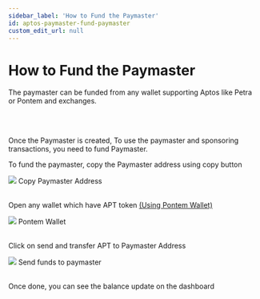 ```yaml
---
sidebar_label: 'How to Fund the Paymaster'
id: aptos-paymaster-fund-paymaster
custom_edit_url: null
---
```

# How to Fund the Paymaster

<span className="text-lg text-[rgb(192,192,192)]">The paymaster can be funded from any wallet supporting Aptos like Petra or Pontem and exchanges.</span>

<br/>
<br/>

Once the Paymaster is created, To use the paymaster and sponsoring transactions, you need to fund Paymaster.


To fund the paymaster, copy the Paymaster address using copy button

<div className="flex flex-col items-center">
    <img src="/img/APTOS/paymaster/fund-paymaster.png"/>
    <span className="font-bold text-[rgb(192,192,192)]">Copy Paymaster Address</span>
</div>
<br/>

Open any wallet which have APT token [(Using Pontem Wallet)](https://pontem.network/)

<div className="flex flex-col items-center">
    <img src="/img/APTOS/paymaster/fund-paymaster-1.png"/>
    <span className="font-bold text-[rgb(192,192,192)]">Pontem Wallet</span>
</div>
<br/>

Click on send and transfer APT to Paymaster Address

<div className="flex flex-col items-center">
    <img src="/img/APTOS/paymaster/fund-paymaster-2.png"/>
    <span className="font-bold text-[rgb(192,192,192)]">Send funds to paymaster</span>
</div>
<br/>

Once done, you can see the balance update on the dashboard